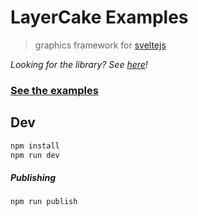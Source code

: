 LayerCake Examples
===

> graphics framework for [sveltejs](https://svelte.technology)

_Looking for the library? See [here](https://github.com/mhkeller/LayerCake)!_

### [See the examples](https://mhkeller.github.io/layercake-examples)

## Dev

```sh
npm install
npm run dev
```

##### Publishing

```sh
npm run publish
```
